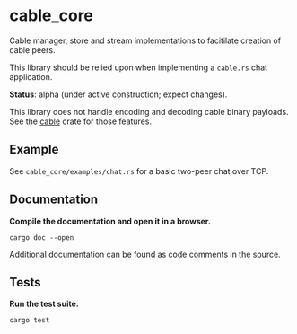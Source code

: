 # cable_core

Cable manager, store and stream implementations to facitilate creation of cable peers.

This library should be relied upon when implementing a `cable.rs` chat application.

**Status**: alpha (under active construction; expect changes).

This library does not handle encoding and decoding cable binary payloads. See the [cable]("../cable") crate for those features.

## Example

See `cable_core/examples/chat.rs` for a basic two-peer chat over TCP.

## Documentation

**Compile the documentation and open it in a browser.**

`cargo doc --open`

Additional documentation can be found as code comments in the source.

## Tests

**Run the test suite.**

`cargo test`
